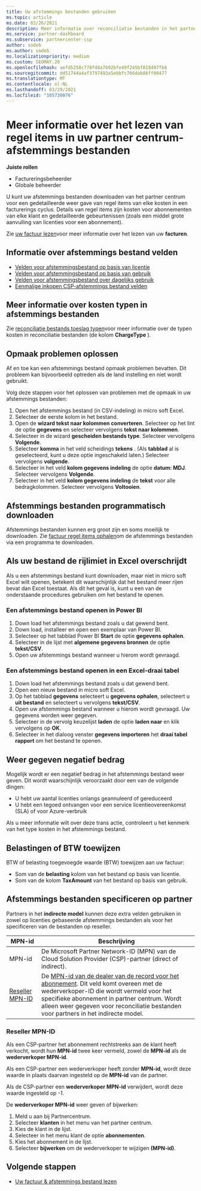 ```yaml
---
title: Uw afstemmings bestanden gebruiken
ms.topic: article
ms.date: 03/26/2021
description: Meer informatie over reconciliatie bestanden in het partner centrum en het interpreteren van gedetailleerde weer gaven van het regel item van kosten voor een bepaalde facturerings cyclus.
ms.service: partner-dashboard
ms.subservice: partnercenter-csp
author: sodeb
ms.author: sodeb
ms.localizationpriority: medium
ms.custom: SEOMAY.20
ms.openlocfilehash: aefd5258c778fd8a7b92bfe49f245bf818497fb8
ms.sourcegitcommit: dd51744a4af3797493a5ebbfc766dab86ff00477
ms.translationtype: MT
ms.contentlocale: nl-NL
ms.lasthandoff: 03/29/2021
ms.locfileid: "105730076"
---
```

# <a name="learn-how-to-read-the-line-items-in-your-partner-center-reconciliation-files"></a>Meer informatie over het lezen van regel items in uw partner centrum-afstemmings bestanden

**Juiste rollen**

- Factureringsbeheerder
- Globale beheerder

U kunt uw afstemmings bestanden downloaden van het partner centrum voor een gedetailleerde weer gave van regel items van elke kosten in een facturerings cyclus. Details van regel items zijn kosten voor abonnementen van elke klant en gedetailleerde gebeurtenissen (zoals een middel grote aanvulling van licenties voor een abonnement).

Zie [uw factuur lezen](read-your-bill.md)voor meer informatie over het lezen van uw **facturen**.

## <a name="understand-reconciliation-file-fields"></a>Informatie over afstemmings bestand velden

- [Velden voor afstemmingsbestand op basis van licentie](license-based-recon-files.md)
- [Velden voor afstemmingsbestand op basis van gebruik](usage-based-recon-files.md)
- [Velden voor afstemmingsbestand over dagelijks gebruik](daily-rated-usage-recon-files.md)
- [Eenmalige inkopen CSP-afstemmings bestand velden](modern-invoice-reconciliation-file.md)

## <a name="understand-charge-types-in-reconciliation-files"></a>Meer informatie over kosten typen in afstemmings bestanden

Zie [reconciliatie bestands toeslag typen](recon-file-charge-types.md)voor meer informatie over de typen kosten in reconciliatie bestanden (de kolom **ChargeType** ).

## <a name="fix-formatting-issues"></a>Opmaak problemen oplossen

Af en toe kan een afstemmings bestand opmaak problemen bevatten. Dit probleem kan bijvoorbeeld optreden als de land instelling en niet wordt gebruikt.

Volg deze stappen voor het oplossen van problemen met de opmaak in uw afstemmings bestanden:

1. Open het afstemmings bestand (in CSV-indeling) in micro soft Excel.
2. Selecteer de eerste kolom in het bestand.
3. Open de **wizard tekst naar kolommen converteren**. Selecteer op het lint de optie **gegevens** en selecteer vervolgens **tekst naar kolommen**.
4. Selecteer in de wizard **gescheiden bestands type**. Selecteer vervolgens **Volgende**.
5. Selecteer **komma** in het veld scheidings **tekens** . (Als **tabblad** al is geselecteerd, kunt u deze optie ingeschakeld laten.) Selecteer vervolgens **volgende**.
6. Selecteer in het veld **kolom gegevens indeling** de optie **datum: MDJ**. Selecteer vervolgens **Volgende**.
7. Selecteer in het veld **kolom gegevens indeling** de **tekst** voor alle bedragkolommen. Selecteer vervolgens **Voltooien**.

## <a name="download-reconciliation-files-programmatically"></a>Afstemmings bestanden programmatisch downloaden

Afstemmings bestanden kunnen erg groot zijn en soms moeilijk te downloaden. Zie [factuur regel items ophalen](/partner-center/develop/get-invoiceline-items)om de afstemmings bestanden via een programma te downloaden.

## <a name="if-your-file-exceeds-the-row-limit-in-excel"></a>Als uw bestand de rijlimiet in Excel overschrijdt

Als u een afstemmings bestand kunt downloaden, maar niet in micro soft Excel wilt openen, betekent dit waarschijnlijk dat het bestand meer rijen bevat dan Excel toestaat. Als dit het geval is, kunt u een van de onderstaande procedures gebruiken om het bestand te openen.

### <a name="open-a-recon-file-in-power-bi"></a>Een afstemmings bestand openen in Power BI

1. Down load het afstemmings bestand zoals u dat gewend bent.
2. Down load, installeer en open een exemplaar van Power BI.
3. Selecteer op het tabblad Power BI **Start** de optie **gegevens ophalen**.
4. Selecteer in de lijst met **algemene gegevens bronnen** de optie **tekst/CSV**.
5. Open uw afstemmings bestand wanneer u hierom wordt gevraagd.

### <a name="open-a-recon-file-in-an-excel-pivot-table"></a>Een afstemmings bestand openen in een Excel-draai tabel

1. Down load het afstemmings bestand zoals u dat gewend bent.
2. Open een nieuw bestand in micro soft Excel.
3. Op het tabblad **gegevens** selecteert u **gegevens ophalen**, selecteert u **uit bestand** en selecteert u vervolgens **tekst/CSV**.
4. Open uw afstemmings bestand wanneer u hierom wordt gevraagd. Uw gegevens worden weer gegeven.
5. Selecteer in de vervolg keuzelijst **laden** de optie **laden naar** en klik vervolgens op **OK**.
6. Selecteer in het dialoog venster **gegevens importeren** het **draai tabel rapport** om het bestand te openen.

## <a name="negative-amount-displayed"></a>Weer gegeven negatief bedrag

Mogelijk wordt er een negatief bedrag in het afstemmings bestand weer geven. Dit wordt waarschijnlijk veroorzaakt door een van de volgende dingen:

- U hebt uw aantal licenties onlangs geannuleerd of gereduceerd
- U hebt een tegoed ontvangen voor een service licentieovereenkomst (SLA) of voor Azure-verbruik

Als u meer informatie wilt over deze trans actie, controleert u het kenmerk van het type kosten in het afstemmings bestand.

## <a name="map-taxes-or-vat"></a>Belastingen of BTW toewijzen

BTW of belasting toegevoegde waarde (BTW) toewijzen aan uw factuur:

- Som van de **belasting** kolom van het bestand op basis van licentie.
- Som van de kolom **TaxAmount** van het bestand op basis van gebruik.

## <a name="itemize-reconciliation-files-by-partner"></a>Afstemmings bestanden specificeren op partner

Partners in het **indirecte model** kunnen deze extra velden gebruiken in zowel op licenties gebaseerde afstemmings bestanden als voor het specificeren van de bestanden op reseller.

| MPN-id | Beschrijving |
| ------ | ----------- |
| MPN-id | De Microsoft Partner Network-ID (MPN) van de Cloud Solution Provider (CSP)-partner (direct of indirect). |
| [Reseller MPN-ID](#reseller-mpn-id) | De [MPN-id van de dealer van de record voor het abonnement](#reseller-mpn-id). Dit veld komt overeen met de wederverkoper-ID die wordt vermeld voor het specifieke abonnement in partner centrum. Wordt alleen weer gegeven voor reconciliatie bestanden voor partners in het indirecte model. |

### <a name="reseller-mpn-id"></a>Reseller MPN-ID

Als een CSP-partner het abonnement rechtstreeks aan de klant heeft verkocht, wordt hun **MPN-id** twee keer vermeld, zowel de **MPN-id** als de **wederverkoper MPN-id**.

Als een CSP-partner een wederverkoper heeft zonder **MPN-id**, wordt deze waarde in plaats daarvan ingesteld op de **MPN-id** van de partner.

Als de CSP-partner een **wederverkoper MPN-id** verwijdert, wordt deze waarde ingesteld op *-1*.

De **wederverkoper MPN-id** weer geven of bijwerken:

1. Meld u aan bij Partnercentrum.
2. Selecteer **klanten** in het menu van het partner centrum.
3. Kies de klant in de lijst.
4. Selecteer in het menu klant de optie **abonnementen**.
5. Kies het abonnement in de lijst.
6. Selecteer **bijwerken** om de wederverkoper te wijzigen **(MPN-id)**.

## <a name="next-steps"></a>Volgende stappen

- [Uw factuur & afstemmings bestand lezen](read-your-bill.md) 